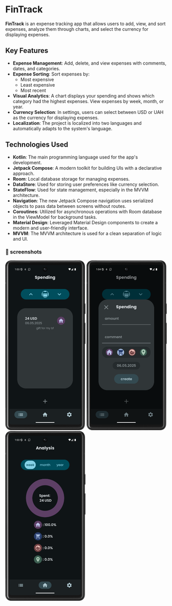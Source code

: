 # FinTrack

**FinTrack** is an expense tracking app that allows users to add, view, and sort expenses, analyze them through charts, and select the currency for displaying expenses.

## Key Features

- **Expense Management**: Add, delete, and view expenses with comments, dates, and categories.
- **Expense Sorting**: Sort expenses by:
  - Most expensive
  - Least expensive
  - Most recent
- **Visual Analytics**: A chart displays your spending and shows which category had the highest expenses. View expenses by week, month, or year.
- **Currency Selection**: In settings, users can select between USD or UAH as the currency for displaying expenses.
- **Localization**: The project is localized into two languages and automatically adapts to the system's language.

## Technologies Used

- **Kotlin**: The main programming language used for the app's development.
- **Jetpack Compose**: A modern toolkit for building UIs with a declarative approach.
- **Room**: Local database storage for managing expenses.
- **DataStore**: Used for storing user preferences like currency selection.
- **StateFlow**: Used for state management, especially in the MVVM architecture.
- **Navigation**: The new Jetpack Compose navigation uses serialized objects to pass data between screens without routes.
- **Coroutines**: Utilized for asynchronous operations with Room database in the ViewModel for background tasks.
- **Material Design**: Leveraged Material Design components to create a modern and user-friendly interface.
- **MVVM**: The MVVM architecture is used for a clean separation of logic and UI.
### 📸 screenshots

<img src="screenshots/SpendingScreen.png" width="250"/> <img src="screenshots/SpendingScreenAdd.png" width="250"/> <img src="screenshots/AnalysisScreen.png" width="250"/>
